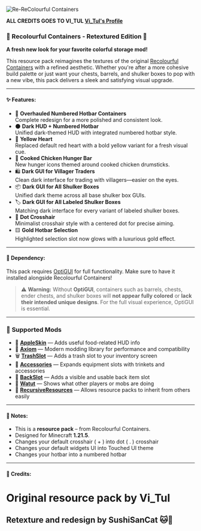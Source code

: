 ![Re-ReColourful Containers](https://github.com/user-attachments/assets/fcff1394-0293-482f-b8d5-9107c6f65f06)

**ALL CREDITS GOES TO VI_TUL [Vi_Tul's Profile](https://modrinth.com/user/Vi_Tul)**  

### 🧱 Recolourful Containers - Retextured Edition 🎨

**A fresh new look for your favorite colorful storage mod!**

This resource pack reimagines the textures of the original [Recolourful Containers](https://modrinth.com/mod/recolourful-containers-gui) with a refined aesthetic. Whether you're after a more cohesive build palette or just want your chests, barrels, and shulker boxes to pop with a new vibe, this pack delivers a sleek and satisfying visual upgrade.

---

#### ✨ Features:
- 🔢 **Overhauled Numbered Hotbar Containers**  
  Complete redesign for a more polished and consistent look.
- 🌑 **Dark HUD + Numbered Hotbar**  
  Unified dark-themed HUD with integrated numbered hotbar style.
- 💛 **Yellow Heart**  
  Replaced default red heart with a bold yellow variant for a fresh visual cue.
- 🍗 **Cooked Chicken Hunger Bar**  
  New hunger icons themed around cooked chicken drumsticks.
- 🛍️ **Dark GUI for Villager Traders**  
  Clean dark interface for trading with villagers—easier on the eyes.
- 📦 **Dark GUI for All Shulker Boxes**  
  Unified dark theme across all base shulker box GUIs.
- 🏷️ **Dark GUI for All Labeled Shulker Boxes**  
  Matching dark interface for every variant of labeled shulker boxes.
- 🎯 **Dot Crosshair**  
  Minimalist crosshair style with a centered dot for precise aiming.
- 🟨 **Gold Hotbar Selection**  
  Highlighted selection slot now glows with a luxurious gold effect.

---

#### 🧩 Dependency:
This pack requires [OptiGUI](https://modrinth.com/mod/optigui) for full functionality. Make sure to have it installed alongside Recolourful Containers!

> ⚠️ **Warning:** Without **OptiGUI**, containers such as barrels, chests, ender chests, and shulker boxes will **not appear fully colored** or **lack their intended unique designs**. For the full visual experience, OptiGUI is essential.

---

### 🧩 **Supported Mods**

- 🍎 **[AppleSkin](https://modrinth.com/mod/appleskin)** — Adds useful food-related HUD info  
- 🧠 **[Axiom](https://modrinth.com/mod/axiom)** — Modern modding library for performance and compatibility  
- 🗑️ **[TrashSlot](https://modrinth.com/mod/trashslot)** — Adds a trash slot to your inventory screen  
- 💍 **[Accessories](https://modrinth.com/mod/accessories)** — Expands equipment slots with trinkets and accessories  
- 🎒 **[BackSlot](https://modrinth.com/mod/backslot)** — Adds a visible and usable back item slot  
- 👀 **[Watut](https://modrinth.com/mod/what-are-they-up-to)** — Shows what other players or mobs are doing  
- 🔁 **[RecursiveResources](https://modrinth.com/mod/recursiveresources)** — Allows resource packs to inherit from others easily  

---

#### 📜 Notes:
- This is a **resource pack** – from Recolourful Containers.    
- Designed for Minecraft **1.21.5**.  
- Changes your default crosshair ( + ) into dot ( . ) crosshair  
- Changes your default widgets UI into Touched UI theme  
- Changes your hotbar into a numbered hotbar  

---

#### 🔗 Credits:
<h1>Original resource pack by <b>Vi_Tul</b></h1>  
<h2>Retexture and redesign by <b>SushiSanCat</b> 🐱🍣</h2>
